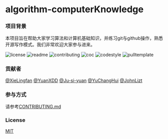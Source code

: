 # algorithm-computerKnowledge

### 项目背景

本项目旨在帮助大家学习算法和计算机基础知识，并练习git与github操作，熟悉开源写作模式。我们非常欢迎大家参与进来。

![license](http://github.zhangqx.com/file-checker/github/XieLingfan/algorithm-computerKnowledge?path=LICENSE)
![readme](http://github.zhangqx.com/file-checker/github/XieLingfan/algorithm-computerKnowledge?path=README.md)
![contributing](http://github.zhangqx.com/file-checker/github/XieLingfan/algorithm-computerKnowledge?path=CONTRIBUTING.md)
![coc](http://github.zhangqx.com/file-checker/github/XieLingfan/algorithm-computerKnowledge?path=CODE_OF_CONDUCT.md)
![codestyle](http://github.zhangqx.com/file-checker/github/XieLingfan/algorithm-computerKnowledge?path=CODE_STYLE.md)
![pulltemplate](http://github.zhangqx.com/file-checker/github/XieLingfan/algorithm-computerKnowledge?path=.github/PULL_REQUEST_TEMPLATE.md)

### 贡献者

[@XieLingfan](https://github.com/XieLingfan)
[@YuanXDD](https://github.com/YuanXDD)
[@Ju-si-yuan](https://github.com/Ju-si-yuan)
[@YuChangHui](https://github.com/YuChangHui)
[@JohnLizt](https://github.com/JohnLizt)

### 参与方式

请参考[CONTRIBUTING.md](https://github.com/XieLingfan/algorithm-computerKnowledge/blob/master/CONTRIBUTING.md)

### License

[MIT](https://github.com/XieLingfan/algorithm-computerKnowledge/blob/master/LICENSE)


